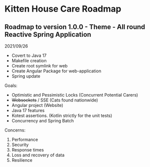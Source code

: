 # Kitten House Care Roadmap

## Roadmap to version 1.0.0 - Theme - All round Reactive Spring Application

2021/09/26
- Covert to Java 17
- Makefile creation
- Create root symlink for web
- Create Angular Package for web-application
- Spring update

Goals:

- Optimistic and Pessimistic Locks (Concurrent Potential Carers)
- ~~Websockets~~ / SSE (Cats found nationwide)
- Angular project (Website)
- Java 17 features
- Kotest assertions. (Kotlin strictly for the unit tests)
- Concurrency and Spring Batch

Concerns:

1. Performance
2. Security
3. Response times
4. Loss and recovery of data
5. Resilience